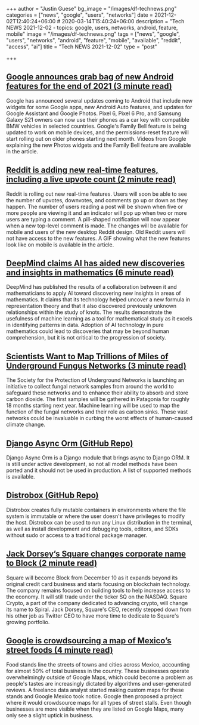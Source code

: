 +++
author = "Justin Guese"
bg_image = "/images/df-technews.png"
categories = ["news", "google", "users", "networks"]
date = 2021-12-02T12:40:24+06:00 # 2020-03-14T15:40:24+06:00
description = "Tech NEWS 2021-12-02 - topics: google, users, networks, android, feature, mobile"
image = "/images/df-technews.png"
tags = ["news", "google", "users", "networks", "android", "feature", "mobile", "available", "reddit", "access", "ai"]
title = "Tech NEWS 2021-12-02"
type = "post"

+++

## [Google announces grab bag of new Android features for the end of 2021 (3 minute read)](https://www.theverge.com/2021/12/1/22811617/google-android-auto-widgets-assistant-family-bell-updates-december-2021)

Google has announced several updates coming to Android that include new widgets for some Google apps, new Android Auto features, and updates for Google Assistant and Google Photos. Pixel 6, Pixel 6 Pro, and Samsung Galaxy S21 owners can now use their phones as a car key with compatible BMW vehicles in selected countries. Google's Family Bell feature is being updated to work on mobile devices, and the permissions-reset feature will start rolling out on older phones starting next month. Videos from Google explaining the new Photos widgets and the Family Bell feature are available in the article.

## [Reddit is adding new real-time features, including a live upvote count (2 minute read)](https://www.theverge.com/2021/12/1/22810850/reddit-real-time-live-upvote-reading-typing-indicator-comment?scrolla=5eb6d68b7fedc32c19ef33b4)

Reddit is rolling out new real-time features. Users will soon be able to see the number of upvotes, downvotes, and comments go up or down as they happen. The number of users reading a post will be shown when five or more people are viewing it and an indicator will pop up when two or more users are typing a comment. A pill-shaped notification will now appear when a new top-level comment is made. The changes will be available for mobile and users of the new desktop Reddit design. Old Reddit users will not have access to the new features. A GIF showing what the new features look like on mobile is available in the article.

## [DeepMind claims AI has aided new discoveries and insights in mathematics (6 minute read)](https://venturebeat.com/2021/12/01/deepmind-claims-ai-has-aided-new-discoveries-and-insights-in-mathematics/)

DeepMind has published the results of a collaboration between it and mathematicians to apply AI toward discovering new insights in areas of mathematics. It claims that its technology helped uncover a new formula in representation theory and that it also discovered previously unknown relationships within the study of knots. The results demonstrate the usefulness of machine learning as a tool for mathematical study as it excels in identifying patterns in data. Adoption of AI technology in pure mathematics could lead to discoveries that may be beyond human comprehension, but it is not critical to the progression of society.

## [Scientists Want to Map Trillions of Miles of Underground Fungus Networks (3 minute read)](https://interestingengineering.com/trillions-of-miles-of-underground-fungus-networks)

The Society for the Protection of Underground Networks is launching an initiative to collect fungal network samples from around the world to safeguard these networks and to enhance their ability to absorb and store carbon dioxide. The first samples will be gathered in Patagonia for roughly 18 months starting next year. Machine learning will be used to map the function of the fungal networks and their role as carbon sinks. These vast networks could be invaluable in curbing the worst effects of human-caused climate change.

## [Django Async Orm (GitHub Repo)](https://github.com/rednaks/django-async-orm)

Django Async Orm is a Django module that brings async to Django ORM. It is still under active development, so not all model methods have been ported and it should not be used in production. A list of supported methods is available.

## [Distrobox (GitHub Repo)](https://github.com/89luca89/distrobox)

Distrobox creates fully mutable containers in environments where the file system is immutable or where the user doesn't have privileges to modify the host. Distrobox can be used to run any Linux distribution in the terminal, as well as install development and debugging tools, editors, and SDKs without sudo or access to a traditional package manager.

## [Jack Dorsey’s Square changes corporate name to Block (2 minute read)](https://www.cnbc.com/2021/12/01/square-changes-corporate-name-to-block-.html)

Square will become Block from December 10 as it expands beyond its original credit card business and starts focusing on blockchain technology. The company remains focused on building tools to help increase access to the economy. It will still trade under the ticker SQ on the NASDAQ. Square Crypto, a part of the company dedicated to advancing crypto, will change its name to Spiral. Jack Dorsey, Square's CEO, recently stepped down from his other job as Twitter CEO to have more time to dedicate to Square's growing portfolio.

## [Google is crowdsourcing a map of Mexico’s street foods (4 minute read)](https://restofworld.org/2021/google-is-crowdsourcing-a-map-of-mexicos-street-foods/)

Food stands line the streets of towns and cities across Mexico, accounting for almost 50% of total business in the country. These businesses operate overwhelmingly outside of Google Maps, which could become a problem as people's tastes are increasingly dictated by algorithms and user-generated reviews. A freelance data analyst started making custom maps for these stands and Google Mexico took notice. Google then proposed a project where it would crowdsource maps for all types of street stalls. Even though businesses are more visible when they are listed on Google Maps, many only see a slight uptick in business.

